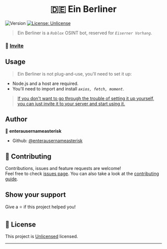 <h1 align="center">🇩🇪 Ein Berliner</h1>
<p>
  <img alt="Version" src="https://img.shields.io/badge/version-1-blue.svg?cacheSeconds=2592000" />
  <a href="https://unlicense.org/" target="_blank">
    <img alt="License: Unlicense" src="https://img.shields.io/badge/License-Unlicense-yellow.svg" />
  </a>
</p>

> Ein Berliner is a *`Roblox`* OSINT bot, reserved for *`Eiserner Vorhang`*. 

### 📨 [Invite](https://discord.com/oauth2/authorize?client_id=1344030239344427040)

## Usage

> Ein Berliner is not plug-and-use, you'll need to set it up:

- Node.js and a host are required.
- You'll need to import and install *`axios, fetch, moment`*.

> [If you don't want to go through the trouble of setting it up yourself, you can just invite it to your server and start using it.](https://discord.com/oauth2/authorize?client_id=1344030239344427040)

## Author

👤 **enterausernameasterisk**

* Github: [@enterausernameasterisk](https://github.com/enterausernameasterisk)

## 🤝 Contributing

Contributions, issues and feature requests are welcome!<br />Feel free to check [issues page](https://github.com/enterausernameasterisk/Rainbow-Six-Legacy/issues). You can also take a look at the [contributing guide](https://github.com/enterausernameasterisk/Rainbow-Six-Legacy/discussions).

## Show your support

Give a ⭐️ if this project helped you!

## 📝 License

This project is [Unlicensed](https://unlicense.org/) licensed.

***
